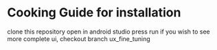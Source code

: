 # Cooking Guide for installation
clone this repository
open in android studio
press run
if you wish to see more complete ui, checkout branch ux_fine_tuning

